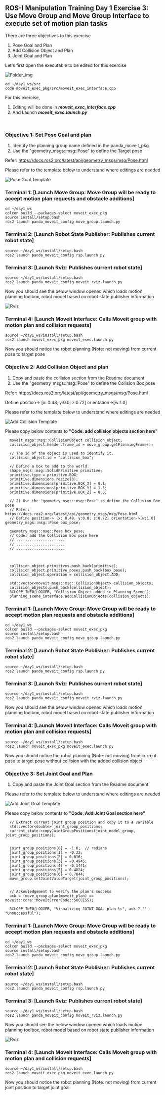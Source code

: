 ## ROS-I Manipulation Training Day 1 Exercise 3: Use Move Group and Move Group Interface to execute set of motion plan tasks

There are three objectives to this exercise

1) Pose Goal and Plan
2) Add Collision Object and Plan
3) Joint Goal and Plan


Let's first open the executable to be edited for this exercise

![Folder_img](https://github.com/shalman-khan/ros2_manipulation_training_2023/blob/day1/students_copy/misc_files/moveit_exe_folder_structure.png)



```
cd ~/day1_ws/src
code moveit_exec_pkg/src/moveit_exec_interface.cpp
```

For this exercise, 
1) Editing will be done in ***moveit_exec_interface.cpp***
2) And Launch ***moveit_exec.launch.py***

<br>

### Objective 1: Set Pose Goal and plan

  1) Identify the planning group name defined in the panda_moveit_pkg 
  2) Use the "geometry_msgs::msg::Pose" to define the Target pose

  Refer: https://docs.ros2.org/latest/api/geometry_msgs/msg/Pose.html

Please refer to the template below to understand where editings are needed

![Pose Goal Template](https://github.com/shalman-khan/ros2_manipulation_training_2023/blob/day1/students_copy/misc_files/pose_goal_template.png)

### Terminal 1: [Launch Move Group: Move Group will be ready to accept motion plan requests and obstacle additions]
```
cd ~/day1_ws
colcon build --packages-select moveit_exec_pkg
source install/setup.bash
ros2 launch panda_moveit_config move_group.launch.py 
```

### Terminal 2: [Launch Robot State Publisher: Publishes current robot state]

```
source ~/day1_ws/install/setup.bash
ros2 launch panda_moveit_config rsp.launch.py
```

### Terminal 3: [Launch Rviz: Publishes current robot state]

```
source ~/day1_ws/install/setup.bash
ros2 launch panda_moveit_config moveit_rviz.launch.py
```

Now you should see the below window opened which loads motion planning toolbox, robot model based on robot state publisher information

![Rviz](https://github.com/shalman-khan/ros2_manipulation_training_2023/blob/day1/students_copy/misc_files/rviz_moveit.png)


### Terminal 4: [Launch Moveit Interface: Calls Moveit group with motion plan and collision requests]

```
source ~/day1_ws/install/setup.bash
ros2 launch moveit_exec_pkg moveit_exec.launch.py
```

Now you should notice the robot planning (Note: not moving) from current pose to target pose

### Objective 2: Add Collision Object and plan

  1) Copy and paste the collision section from the Readme document
  2) Use the "geometry_msgs::msg::Pose" to define the Collision Box pose
 
  Refer: https://docs.ros2.org/latest/api/geometry_msgs/msg/Pose.html
  
  Define position-> [x: 0.48, y:0.0; z:0.72] orientation->[w:1.0]

Please refer to the template below to understand where editings are needed

![Add Collision Template](https://github.com/shalman-khan/ros2_manipulation_training_2023/blob/day1/students_copy/misc_files/add_collision_template.png)


Please copy below contents to **"Code: add collision objects section here"** 

```
  moveit_msgs::msg::CollisionObject collision_object;
  collision_object.header.frame_id = move_group.getPlanningFrame();

  // The id of the object is used to identify it.
  collision_object.id = "collision_box";

  // Define a box to add to the world.
  shape_msgs::msg::SolidPrimitive primitive;
  primitive.type = primitive.BOX;
  primitive.dimensions.resize(3);
  primitive.dimensions[primitive.BOX_X] = 0.1;
  primitive.dimensions[primitive.BOX_Y] = 1.5;
  primitive.dimensions[primitive.BOX_Z] = 0.5;

  // 2) Use the "geometry_msgs::msg::Pose" to define the Collision Box pose
  // Refer: https://docs.ros2.org/latest/api/geometry_msgs/msg/Pose.html
  // Define position-> [x: 0.48, y:0.0; z:0.72] orientation->[w:1.0]  geometry_msgs::msg::Pose box_pose;

  geometry_msgs::msg::Pose box_pose;
  // Code: add the Collision Box pose here  
  // ......................
  // ......................
  // ......................



  collision_object.primitives.push_back(primitive);
  collision_object.primitive_poses.push_back(box_pose);
  collision_object.operation = collision_object.ADD;

  std::vector<moveit_msgs::msg::CollisionObject> collision_objects;
  collision_objects.push_back(collision_object);
  RCLCPP_INFO(LOGGER, "Collision Object added to Planning Scene");
  planning_scene_interface.addCollisionObjects(collision_objects);

```

### Terminal 1: [Launch Move Group: Move Group will be ready to accept motion plan requests and obstacle additions]
```
cd ~/day1_ws
colcon build --packages-select moveit_exec_pkg
source install/setup.bash
ros2 launch panda_moveit_config move_group.launch.py 
```

### Terminal 2: [Launch Robot State Publisher: Publishes current robot state]

```
source ~/day1_ws/install/setup.bash
ros2 launch panda_moveit_config rsp.launch.py
```

### Terminal 3: [Launch Rviz: Publishes current robot state]

```
source ~/day1_ws/install/setup.bash
ros2 launch panda_moveit_config moveit_rviz.launch.py
```

Now you should see the below window opened which loads motion planning toolbox, robot model based on robot state publisher information


### Terminal 4: [Launch Moveit Interface: Calls Moveit group with motion plan and collision requests]

```
source ~/day1_ws/install/setup.bash
ros2 launch moveit_exec_pkg moveit_exec.launch.py
```

Now you should notice the robot planning (Note: not moving) from current pose to target pose without collision with the added collision object

### Objective 3: Set Joint Goal and Plan

  1) Copy and paste the Joint Goal section from the Readme document


Please refer to the template below to understand where editings are needed

![Add Joint Goal Template](https://github.com/shalman-khan/ros2_manipulation_training_2023/blob/day1/students_copy/misc_files/joint_goal_template.png)


Please copy below contents to **"Code: Add Joint Goal section here"** 

```
  // Extract current joint group position and copy it to a variable
  std::vector<double> joint_group_positions;
  current_state->copyJointGroupPositions(joint_model_group, joint_group_positions);


  joint_group_positions[0] = -1.0;  // radians
  joint_group_positions[1] = -0.32;
  joint_group_positions[2] = 0.016;
  joint_group_positions[3] = -0.4945;
  joint_group_positions[4] = -0.1441;
  joint_group_positions[5] = 0.4824;
  joint_group_positions[6] = 0.7844;
  move_group.setJointValueTarget(joint_group_positions);


  // Ackowledgement to verify the plan's success
  ack = (move_group.plan(moveit_plan) == moveit::core::MoveItErrorCode::SUCCESS);

  RCLCPP_INFO(LOGGER, "Visualizing JOINT GOAL plan %s", ack ? "" : "Unsuccessful");
```

### Terminal 1: [Launch Move Group: Move Group will be ready to accept motion plan requests and obstacle additions]
```
cd ~/day1_ws
colcon build --packages-select moveit_exec_pkg
source install/setup.bash
ros2 launch panda_moveit_config move_group.launch.py 
```

### Terminal 2: [Launch Robot State Publisher: Publishes current robot state]

```
source ~/day1_ws/install/setup.bash
ros2 launch panda_moveit_config rsp.launch.py
```

### Terminal 3: [Launch Rviz: Publishes current robot state]

```
source ~/day1_ws/install/setup.bash
ros2 launch panda_moveit_config moveit_rviz.launch.py
```

Now you should see the below window opened which loads motion planning toolbox, robot model based on robot state publisher information

![Rviz](https://github.com/shalman-khan/ros2_manipulation_training_2023/blob/day1/students_copy/misc_files/rviz_moveit.png)


### Terminal 4: [Launch Moveit Interface: Calls Moveit group with motion plan and collision requests]

```
source ~/day1_ws/install/setup.bash
ros2 launch moveit_exec_pkg moveit_exec.launch.py
```

Now you should notice the robot planning (Note: not moving) from current joint position to target joint goal. 
